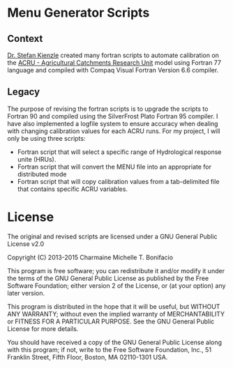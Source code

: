 # Menu Generator Scripts

## Context
[Dr. Stefan Kienzle](http://people.uleth.ca/~stefan.kienzle/) created many fortran scripts to automate calibration on the [ACRU - Agricultural Catchments Research Unit](http://unfccc.int/adaptation/nairobi_work_programme/knowledge_resources_and_publications/items/5299.php) model using Fortran 77 language and compiled with Compaq Visual Fortran Version 6.6 compiler.

## Legacy

The purpose of revising the fortran scripts is to upgrade the scripts to Fortran 90 and compiled using the SilverFrost Plato Fortran 95 compiler. I have also implemented a logfile system to ensure accuracy when dealing with changing calibration values for each ACRU runs. For my project, I will only be using three scripts:

- Fortran script that will select a specific range of Hydrological response unite (HRUs).
- Fortran script that will convert the MENU file into an appropriate  for distributed mode
- Fortran script that will copy calibration values from a tab-delimited file that contains specific ACRU variables.

# License

The original and revised scripts are licensed under a GNU General Public License v2.0

Copyright (C) 2013-2015 Charmaine Michelle T. Bonifacio

This program is free software; you can redistribute it and/or modify it under the terms of the GNU General Public License as published by the Free Software Foundation; either version 2 of the License, or (at your option) any later version.

This program is distributed in the hope that it will be useful, but WITHOUT ANY WARRANTY; without even the implied warranty of MERCHANTABILITY or FITNESS FOR A PARTICULAR PURPOSE. See the GNU General Public License for more details.

You should have received a copy of the GNU General Public License along with this program; if not, write to the Free Software Foundation, Inc., 51 Franklin Street, Fifth Floor, Boston, MA 02110-1301 USA.
